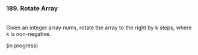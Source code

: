 <h3>189. Rotate Array</h3>
<br>
Given an integer array nums, rotate the array to the right by k steps, where k is non-negative.

(in progress)
